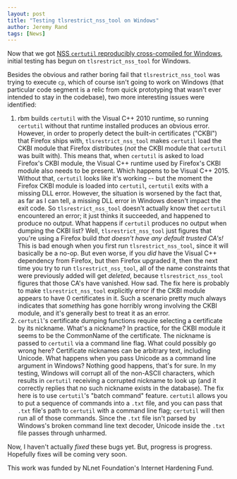 ```yaml
---
layout: post
title: "Testing tlsrestrict_nss_tool on Windows"
author: Jeremy Rand
tags: [News]
---
```


Now that we got [NSS `certutil` reproducibly cross-compiled for Windows]({{site.baseurl}}2018/05/07/reproducible-builds-certutil-cross-compiling-rbm.html), initial testing has begun on `tlsrestrict_nss_tool` for Windows.

Besides the obvious and rather boring fail that `tlsrestrict_nss_tool` was trying to execute `cp`, which of course isn't going to work on Windows (that particular code segment is a relic from quick prototyping that wasn't ever intended to stay in the codebase), two more interesting issues were identified:

1. rbm builds `certutil` with the Visual C++ 2010 runtime, so running `certutil` without that runtime installed produces an obvious error.  However, in order to properly detect the built-in certificates ("CKBI") that Firefox ships with, `tlsrestrict_nss_tool` makes `certutil` load the CKBI module that Firefox distributes (*not* the CKBI module that `certutil` was built with).  This means that, when `certutil` is asked to load Firefox's CKBI module, the Visual C++ runtime used by Firefox's CKBI module also needs to be present.  Which happens to be Visual C++ 2015.  Without that, `certutil` looks like it's working -- but the moment the Firefox CKBI module is loaded into `certutil`, `certutil` exits with a missing DLL error.  However, the situation is worsened by the fact that, as far as I can tell, a missing DLL error in Windows doesn't impact the exit code.  So `tlsrestrict_nss_tool` doesn't actually know thet `certutil` encountered an error; it just thinks it succeeded, and happened to produce no output.  What happens if `certutil` produces no output when dumping the CKBI list?  Well, `tlsrestrict_nss_tool` just figures that you're using a Firefox build *that doesn't have any default trusted CA's!*  This is bad enough when you first run `tlsrestrict_nss_tool`, since it will basically be a no-op.  But even worse, if you *did* have the Visual C++ dependency from Firefox, but then Firefox upgraded it, then the next time you try to run `tlsrestrict_nss_tool`, all of the name constraints that were previously added will get *deleted*, because `tlsrestrict_nss_tool` figures that those CA's have vanished.  How sad.  The fix here is probably to make `tlsrestrict_nss_tool` explicitly error if the CKBI module appears to have 0 certificates in it.  Such a scenario pretty much always indicates that *something* has gone horribly wrong involving the CKBI module, and it's generally best to treat it as an error.
2. `certutil`'s certificate dumping functions require selecting a certificate by its nickname.  What's a nickname?  In practice, for the CKBI module it seems to be the CommonName of the certificate.  The nickname is passed to `certutil` via a command line flag.  What could possibly go wrong here?  Certificate nicknames can be arbitrary text, including Unicode.  What happens when you pass Unicode as a command line argument in Windows?  Nothing good happens, that's for sure.  In my testing, Windows will corrupt all of the non-ASCII characters, which results in `certutil` receiving a corrupted nickname to look up (and it correctly replies that no such nickname exists in the database).  The fix here is to use `certutil`'s "batch command" feature.  `certutil` allows you to put a sequence of commands into a `.txt` file, and you can pass that `.txt` file's path to `certutil` with a command line flag; `certutil` will then run all of those commands.  Since the `.txt` file isn't parsed by Windows's broken command line text decoder, Unicode inside the `.txt` file passes through unharmed.

Now, I haven't actually *fixed* these bugs yet.  But, progress is progress.  Hopefully fixes will be coming very soon.

This work was funded by NLnet Foundation's Internet Hardening Fund.
